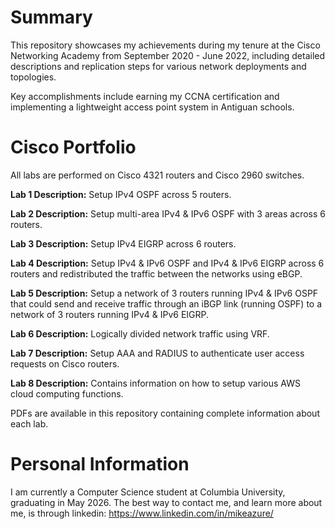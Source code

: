 # Summary
This repository showcases my achievements during my tenure at the Cisco Networking Academy from September 2020 - June 2022, including detailed descriptions and replication steps for various network deployments and topologies.

Key accomplishments include earning my CCNA certification and implementing a lightweight access point system in Antiguan schools.

# Cisco Portfolio
All labs are performed on Cisco 4321 routers and Cisco 2960 switches.

**Lab 1 Description:** Setup IPv4 OSPF across 5 routers.

**Lab 2 Description:** Setup multi-area IPv4 & IPv6 OSPF with 3 areas across 6 routers. 

**Lab 3 Description:** Setup IPv4 EIGRP across 6 routers.

**Lab 4 Description:** Setup IPv4 & IPv6 OSPF and IPv4 & IPv6 EIGRP across 6 routers and redistributed the traffic between the networks using eBGP.  

**Lab 5 Description:** Setup a network of 3 routers running IPv4 & IPv6 OSPF that could send and receive traffic through an iBGP link (running OSPF) to a network of 3 routers running IPv4 & IPv6 EIGRP.

**Lab 6 Description:** Logically divided network traffic using VRF. 

**Lab 7 Description:** Setup AAA and RADIUS to authenticate user access requests on Cisco routers.

**Lab 8 Description:** Contains information on how to setup various AWS cloud computing functions.  


PDFs are available in this repository containing complete information about each lab. 

# Personal Information
I am currently a Computer Science student at Columbia University, graduating in May 2026. The best way to contact me, and learn more about me, is through linkedin:
https://www.linkedin.com/in/mikeazure/
